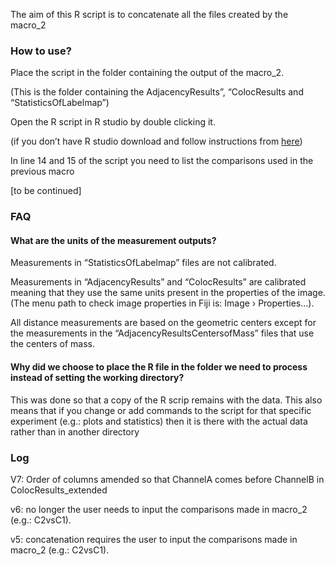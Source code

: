 The aim of this R script is to concatenate all the files created by the macro_2
### How to use?
Place the script in the folder containing the output of the macro_2.

(This is the folder containing the AdjacencyResults”, “ColocResults and “StatisticsOfLabelmap”)

Open the R script in R studio by double clicking it.

(if you don’t have R studio download and follow instructions from [here](https://support--rstudio-com.netlify.app/products/rstudio/download/))

In line 14 and 15 of the script you need to list the comparisons used in the previous macro

[to be continued]
### FAQ

#### What are the units of the measurement outputs?
Measurements in “StatisticsOfLabelmap” files are not calibrated.

Measurements in “AdjacencyResults” and “ColocResults” are calibrated meaning that they use the same units present in the properties of the image. (The menu path to check image properties in Fiji is: Image › Properties...).

All distance measurements are based on the geometric centers except for the measurements in the “AdjacencyResultsCentersofMass” files that use the centers of mass.

#### Why did we choose to place the R file in the folder we need to process instead of setting the working directory?
This was done so that a copy of the R scrip remains with the data. This also means that if you change or add commands to the script for that specific experiment (e.g.: plots and statistics) then it is there with the actual data rather than in another directory


### Log
V7: Order of columns amended so that  ChannelA comes before ChannelB in ColocResults_extended

v6: no longer the user needs to input the comparisons made in macro_2 (e.g.: C2vsC1).

v5: concatenation requires the user to input the comparisons made in macro_2 (e.g.: C2vsC1).

